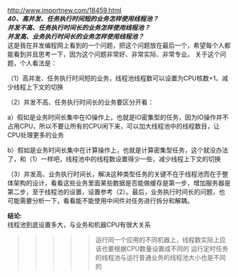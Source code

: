 http://www.importnew.com/18459.html  
***40、高并发、任务执行时间短的业务怎样使用线程池？  
并发不高、任务执行时间长的业务怎样使用线程池？  
并发高、业务执行时间长的业务怎样使用线程池？***  
这是我在并发编程网上看到的一个问题，把这个问题放在最后一个，希望每个人都能看到并且思考一下，因为这个问题非常好、非常实际、非常专业。
关于这个问题，个人看法是：

（1）高并发、任务执行时间短的业务，线程池线程数可以设置为CPU核数+1，减少线程上下文的切换

（2）并发不高、任务执行时间长的业务要区分开看：

a）假如是业务时间长集中在IO操作上，也就是IO密集型的任务，因为IO操作并不占用CPU，所以不要让所有的CPU闲下来，可以加大线程池中的线程数目，让CPU处理更多的业务

b）假如是业务时间长集中在计算操作上，也就是计算密集型任务，这个就没办法了，和（1）一样吧，线程池中的线程数设置得少一些，减少线程上下文的切换

（3）并发高、业务执行时间长，解决这种类型任务的关键不在于线程池而在于整体架构的设计，看看这些业务里面某些数据是否能做缓存是第一步，增加服务器是第二步，至于线程池的设置，设置参考（2）。最后，业务执行时间长的问题，也可能需要分析一下，看看能不能使用中间件对任务进行拆分和解耦。




**结论:**  
线程池到底设置多大，与业务和机器CPU有很大关系
>>>>>运行同一个应用的不同机器上，线程数实际上应该也要根据CPU数量设置成不同的
>>>>>运行定时任务的线程池与运行普通业务的线程池大小也是不同的
